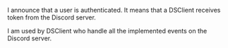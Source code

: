 I announce that a user is authenticated. 
It means that a DSClient receives token from the Discord server.

I am used by DSClient who handle all the implemented events on the Discord server.

